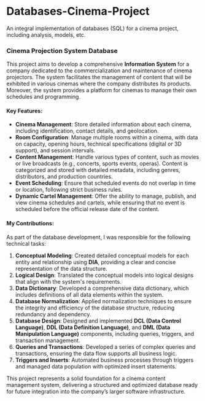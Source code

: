 # Databases-Cinema-Project
An integral implementation of databases (SQL) for a cinema project, including analysis, models, etc.


### Cinema Projection System Database

This project aims to develop a comprehensive **Information System** for a company dedicated to the commercialization and maintenance of cinema projectors. The system facilitates the management of content that will be exhibited in various cinemas where the company distributes its products. Moreover, the system provides a platform for cinemas to manage their own schedules and programming.

#### Key Features:
- **Cinema Management**: Store detailed information about each cinema, including identification, contact details, and geolocation.
- **Room Configuration**: Manage multiple rooms within a cinema, with data on capacity, opening hours, technical specifications (digital or 3D support), and session intervals.
- **Content Management**: Handle various types of content, such as movies or live broadcasts (e.g., concerts, sports events, operas). Content is categorized and stored with detailed metadata, including genres, distributors, and production countries.
- **Event Scheduling**: Ensure that scheduled events do not overlap in time or location, following strict business rules. 
- **Dynamic Cartel Management**: Offer the ability to manage, publish, and view cinema schedules and cartels, while ensuring that no event is scheduled before the official release date of the content.

#### My Contributions:
As part of the database development, I was responsible for the following technical tasks:
1. **Conceptual Modeling**: Created detailed conceptual models for each entity and relationship using **DIA**, providing a clear and concise representation of the data structure.
2. **Logical Design**: Translated the conceptual models into logical designs that align with the system's requirements.
3. **Data Dictionary**: Developed a comprehensive data dictionary, which includes definitions of all data elements within the system.
4. **Database Normalization**: Applied normalization techniques to ensure the integrity and efficiency of the database structure, reducing redundancy and dependency.
5. **Database Design**: Designed and implemented **DCL (Data Control Language)**, **DDL (Data Definition Language)**, and **DML (Data Manipulation Language)** components, including queries, triggers, and transaction management.
6. **Queries and Transactions**: Developed a series of complex queries and transactions, ensuring the data flow supports all business logic.
7. **Triggers and Inserts**: Automated business processes through triggers and managed data population with optimized insert statements.

This project represents a solid foundation for a cinema content management system, delivering a structured and optimized database ready for future integration into the company’s larger software infrastructure.
